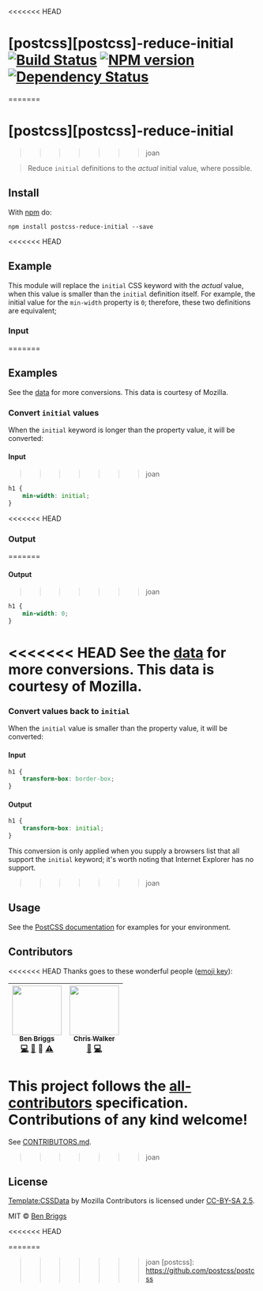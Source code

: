 <<<<<<< HEAD
# [postcss][postcss]-reduce-initial [![Build Status](https://travis-ci.org/ben-eb/postcss-reduce-initial.svg?branch=master)][ci] [![NPM version](https://badge.fury.io/js/postcss-reduce-initial.svg)][npm] [![Dependency Status](https://gemnasium.com/ben-eb/postcss-reduce-initial.svg)][deps]
=======
# [postcss][postcss]-reduce-initial
>>>>>>> joan

> Reduce `initial` definitions to the *actual* initial value, where possible.


## Install

With [npm](https://npmjs.org/package/postcss-reduce-initial) do:

```
npm install postcss-reduce-initial --save
```


<<<<<<< HEAD
## Example

This module will replace the `initial` CSS keyword with the *actual* value,
when this value is smaller than the `initial` definition itself. For example,
the initial value for the `min-width` property is `0`; therefore, these two
definitions are equivalent;

### Input
=======
## Examples

See the [data](data) for more conversions. This data is courtesy
of Mozilla.

### Convert `initial` values

When the `initial` keyword is longer than the property value, it will
be converted:

#### Input
>>>>>>> joan

```css
h1 {
    min-width: initial;
}
```

<<<<<<< HEAD
### Output
=======
#### Output
>>>>>>> joan

```css
h1 {
    min-width: 0;
}
```

<<<<<<< HEAD
See the [data](data/values.json) for more conversions. This data is courtesy
of Mozilla.
=======

### Convert values back to `initial`

When the `initial` value is smaller than the property value, it will
be converted:

#### Input

```css
h1 {
    transform-box: border-box;
}
```

#### Output

```css
h1 {
    transform-box: initial;
}
```

This conversion is only applied when you supply a browsers list that all support
the `initial` keyword; it's worth noting that Internet Explorer has no support.
>>>>>>> joan


## Usage

See the [PostCSS documentation](https://github.com/postcss/postcss#usage) for
examples for your environment.


## Contributors

<<<<<<< HEAD
Thanks goes to these wonderful people ([emoji key](https://github.com/kentcdodds/all-contributors#emoji-key)):

<!-- ALL-CONTRIBUTORS-LIST:START - Do not remove or modify this section -->
| [<img src="https://avatars.githubusercontent.com/u/1282980?v=3" width="100px;"/><br /><sub>Ben Briggs</sub>](http://beneb.info)<br />[💻](https://github.com/ben-eb/postcss-reduce-initial/commits?author=ben-eb) [📖](https://github.com/ben-eb/postcss-reduce-initial/commits?author=ben-eb) 👀 [⚠️](https://github.com/ben-eb/postcss-reduce-initial/commits?author=ben-eb) | [<img src="https://avatars.githubusercontent.com/u/551712?v=3" width="100px;"/><br /><sub>Chris Walker</sub>](http://thechriswalker.github.com/)<br />[🐛](https://github.com/ben-eb/postcss-reduce-initial/issues?q=author%3Athechriswalker) [💻](https://github.com/ben-eb/postcss-reduce-initial/commits?author=thechriswalker) |
| :---: | :---: |
<!-- ALL-CONTRIBUTORS-LIST:END -->

This project follows the [all-contributors] specification. Contributions of
any kind welcome!
=======
See [CONTRIBUTORS.md](https://github.com/cssnano/cssnano/blob/master/CONTRIBUTORS.md).
>>>>>>> joan


## License

[Template:CSSData] by Mozilla Contributors is licensed under [CC-BY-SA 2.5].

[Template:CSSData]: https://developer.mozilla.org/en-US/docs/Template:CSSData
[CC-BY-SA 2.5]: http://creativecommons.org/licenses/by-sa/2.5/

MIT © [Ben Briggs](http://beneb.info)

<<<<<<< HEAD

[all-contributors]: https://github.com/kentcdodds/all-contributors
[ci]:      https://travis-ci.org/ben-eb/postcss-reduce-initial
[deps]:    https://gemnasium.com/ben-eb/postcss-reduce-initial
[npm]:     http://badge.fury.io/js/postcss-reduce-initial
=======
>>>>>>> joan
[postcss]: https://github.com/postcss/postcss
